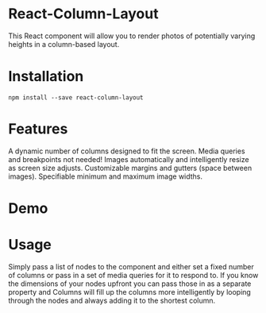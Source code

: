 # React-Column-Layout

This React component will allow you to render photos of potentially varying heights in a column-based layout.

# Installation

```npm install --save react-column-layout```

# Features

A dynamic number of columns designed to fit the screen. Media queries and breakpoints not needed!
Images automatically and intelligently resize as screen size adjusts.
Customizable margins and gutters (space between images).
Specifiable minimum and maximum image widths.

# Demo

# Usage

Simply pass a list of nodes to the <Columns> component and either set a fixed number of columns or pass in a set of media queries for it to respond to. If you know the dimensions of your nodes upfront you can pass those in as a separate property and Columns will fill up the columns more intelligently by looping through the nodes and always adding it to the shortest column.
